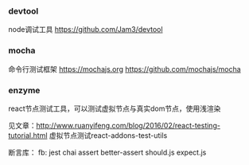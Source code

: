 ### devtool
node调试工具
https://github.com/Jam3/devtool

### mocha
命令行测试框架
https://mochajs.org
https://github.com/mochajs/mocha

### enzyme
react节点测试工具，可以测试虚拟节点与真实dom节点，使用浅渲染

见文章：http://www.ruanyifeng.com/blog/2016/02/react-testing-tutorial.html
虚拟节点测试react-addons-test-utils

断言库：
fb: jest
chai
assert
better-assert
should.js
expect.js
